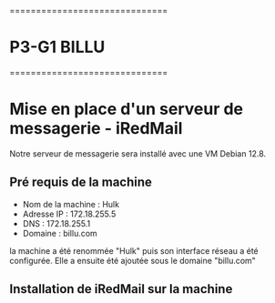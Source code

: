 ==============================

# P3-G1 BILLU

==============================

# Mise en place d'un serveur de messagerie - iRedMail
Notre serveur de messagerie sera installé avec une VM Debian 12.8.

## Pré requis de la machine 
- Nom de la machine : Hulk
- Adresse IP : 172.18.255.5
- DNS : 172.18.255.1
- Domaine : billu.com

la machine a été renommée "Hulk" puis son interface réseau a été configurée. Elle a ensuite été ajoutée sous le domaine "billu.com"

## Installation de iRedMail sur la machine
